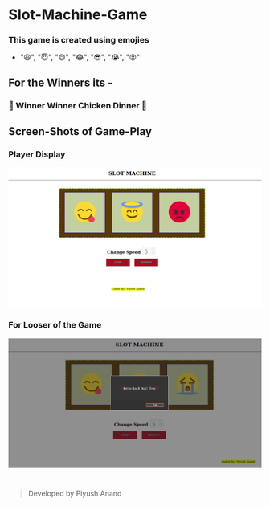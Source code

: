 # Slot-Machine-Game

### This game is created using emojies 
*  "😃", "😇", "😋", "😂", "😎", "😭", "😡"

## For the Winners its - 
### 🐔 Winner Winner Chicken Dinner 🐔

## Screen-Shots of Game-Play
### Player Display
![alt text](./ss/1.png)

### For Looser of the Game
![alt text](./ss/4.png)


# 

> Developed by Piyush Anand